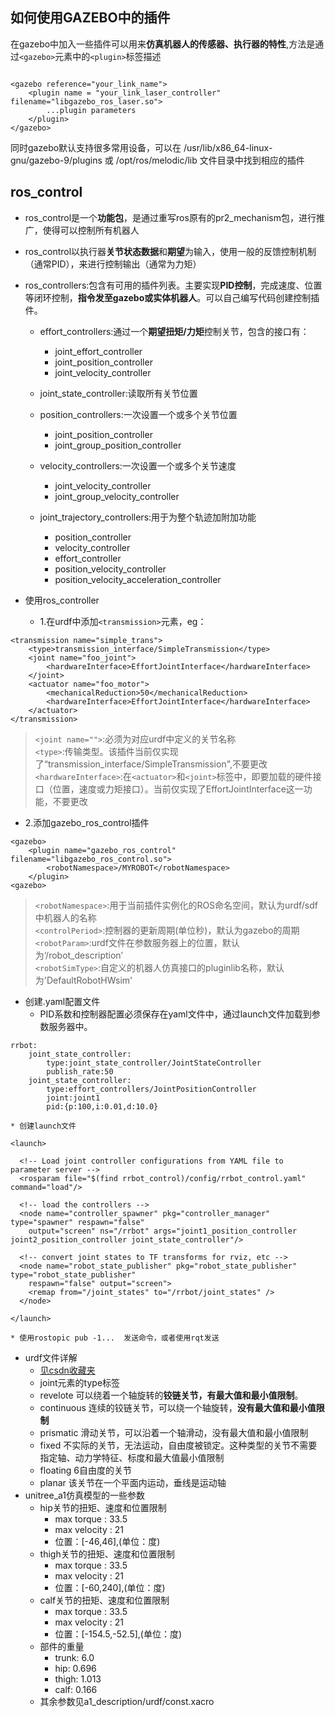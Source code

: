 ## 如何使用GAZEBO中的插件
  在gazebo中加入一些插件可以用来**仿真机器人的传感器、执行器的特性**,方法是通过```<gazebo>```元素中的```<plugin>```标签描述
```	

<gazebo reference="your_link_name">
	<plugin name = "your_link_laser_controller" filename="libgazebo_ros_laser.so">
		...plugin parameters
	</plugin>
</gazebo>
```
   同时gazebo默认支持很多常用设备，可以在 /usr/lib/x86_64-linux-gnu/gazebo-9/plugins 或 /opt/ros/melodic/lib 文件目录中找到相应的插件
## ros_control
* ros_control是一个**功能包**，是通过重写ros原有的pr2_mechanism包，进行推广，使得可以控制所有机器人
* ros_control以执行器**关节状态数据**和**期望**为输入，使用一般的反馈控制机制（通常PID），来进行控制输出（通常为力矩）
* ros_controllers:包含有可用的插件列表。主要实现**PID控制**，完成速度、位置等闭环控制，**指令发至gazebo或实体机器人**。可以自己编写代码创建控制插件。
	* effort_controllers:通过一个**期望扭矩/力矩**控制关节，包含的接口有：
		* joint_effort_controller
		* joint_position_controller
		* joint_velocity_controller

	* joint_state_controller:读取所有关节位置
	* position_controllers:一次设置一个或多个关节位置
		* joint_position_controller
		* joint_group_position_controller

	* velocity_controllers:一次设置一个或多个关节速度
		* joint_velocity_controller
		* joint_group_velocity_controller

	* joint_trajectory_controllers:用于为整个轨迹加附加功能
		* position_controller
		* velocity_controller
		* effort_controller
		* position_velocity_controller
		* position_velocity_acceleration_controller

* 使用ros_controller
	* 1.在urdf中添加```<transmission>```元素，eg：
```
<transmission name="simple_trans">
	<type>transmission_interface/SimpleTransmission</type>
	<joint name="foo_joint">
		<hardwareInterface>EffortJointInterface</hardwareInterface>
	</joint>
	<actuator name="foo_motor">
		<mechanicalReduction>50</mechanicalReduction>
		<hardwareInterface>EffortJointInterface</hardwareInterface>
	</actuator>
</transmission>
```
> ```<joint name="">```:必须为对应urdf中定义的关节名称   
>```<type>```:传输类型。该插件当前仅实现了“transmission_interface/SimpleTransmission",不要更改  
>```<hardwareInterface>```:在```<actuator>```和```<joint>```标签中，即要加载的硬件接口（位置，速度或力矩接口）。当前仅实现了EffortJointInterface这一功能，不要更改
	
* 2.添加gazebo_ros_control插件 

```
<gazebo>
	<plugin name="gazebo_ros_control" filename="libgazebo_ros_control.so">
		<robotNamespace>/MYROBOT</robotNamespace>
	</plugin>
<gazebo>
```

> ```<robotNamespace>```:用于当前插件实例化的ROS命名空间，默认为urdf/sdf中机器人的名称  
>```<controlPeriod>```:控制器的更新周期(单位秒)，默认为gazebo的周期  
> ```<robotParam>```:urdf文件在参数服务器上的位置，默认为‘/robot_description’  
>```<robotSimType>```:自定义的机器人仿真接口的pluginlib名称，默认为'DefaultRobotHWsim'  
	
* 创建.yaml配置文件
	* PID系数和控制器配置必须保存在yaml文件中，通过launch文件加载到参数服务器中。
	
```
rrbot:
	joint_state_controller:
		type:joint_state_controller/JointStateController
		publish_rate:50
	joint_state_controller:
		type:effort_controllers/JointPositionController
		joint:joint1
		pid:{p:100,i:0.01,d:10.0}
```

	* 创建launch文件

```
<launch>

  <!-- Load joint controller configurations from YAML file to parameter server -->
  <rosparam file="$(find rrbot_control)/config/rrbot_control.yaml" command="load"/>

  <!-- load the controllers -->
  <node name="controller_spawner" pkg="controller_manager" type="spawner" respawn="false"
    output="screen" ns="/rrbot" args="joint1_position_controller joint2_position_controller joint_state_controller"/>

  <!-- convert joint states to TF transforms for rviz, etc -->
  <node name="robot_state_publisher" pkg="robot_state_publisher" type="robot_state_publisher"
    respawn="false" output="screen">
    <remap from="/joint_states" to="/rrbot/joint_states" />
  </node>

</launch>

```

	* 使用rostopic pub -1...  发送命令，或者使用rqt发送
* urdf文件详解
	* [见csdn收藏夹](https://blog.csdn.net/qq_16775293/article/details/88379988)
	* joint元素的type标签
	* revelote  可以绕着一个轴旋转的**铰链关节，有最大值和最小值限制**。
	* continuous 连续的铰链关节，可以绕一个轴旋转，**没有最大值和最小值限制**
	* prismatic 滑动关节，可以沿着一个轴滑动，没有最大值和最小值限制
	* fixed 不实际的关节，无法运动，自由度被锁定。这种类型的关节不需要指定轴、动力学特征、标度和最大值最小值限制
	* floating 6自由度的关节
	* planar 该关节在一个平面内运动，垂线是运动轴
* unitree_a1仿真模型的一些参数
	* hip关节的扭矩、速度和位置限制
		* max torque : 33.5
		* max velocity : 21
		* 位置：[-46,46],(单位：度)
	* thigh关节的扭矩、速度和位置限制
		* max torque : 33.5
		* max velocity : 21
		* 位置：[-60,240],(单位：度)
	* calf关节的扭矩、速度和位置限制
		* max torque : 33.5
		* max velocity : 21
		* 位置：[-154.5,-52.5],(单位：度)
	* 部件的重量
		* trunk: 6.0
		* hip: 0.696
		* thigh: 1.013
		* calf: 0.166
	* 其余参数见a1_description/urdf/const.xacro
